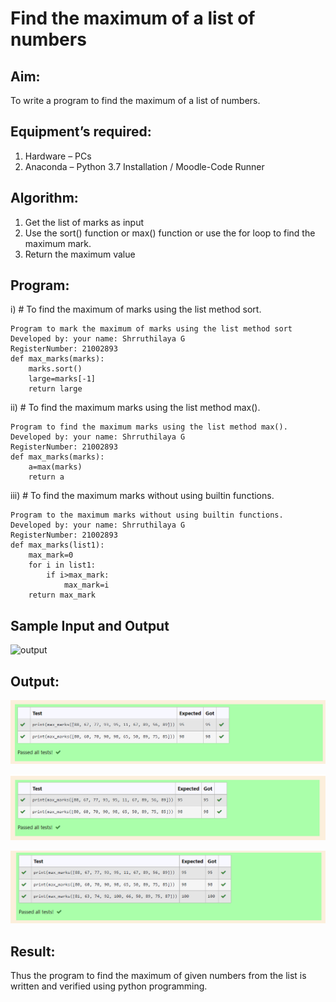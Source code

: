 # Find the maximum of a list of numbers
## Aim:
To write a program to find the maximum of a list of numbers.
## Equipment’s required:
1.	Hardware – PCs
2.	Anaconda – Python 3.7 Installation / Moodle-Code Runner
## Algorithm:
1.	Get the list of marks as input
2.	Use the sort() function or max() function or use the for loop to find the maximum mark.
3.	Return the maximum value
## Program:

i)	# To find the maximum of marks using the list method sort.
~~~
Program to mark the maximum of marks using the list method sort
Developed by: your name: Shrruthilaya G
RegisterNumber: 21002893
def max_marks(marks):
    marks.sort()
    large=marks[-1]
    return large
~~~

ii)	# To find the maximum marks using the list method max().
~~~
Program to find the maximum marks using the list method max().
Developed by: your name: Shrruthilaya G
RegisterNumber: 21002893
def max_marks(marks):
    a=max(marks)
    return a
~~~

iii) # To find the maximum marks without using builtin functions.
~~~
Program to the maximum marks without using builtin functions.
Developed by: your name: Shrruthilaya G
RegisterNumber: 21002893
def max_marks(list1):
    max_mark=0
    for i in list1:
        if i>max_mark:
            max_mark=i
    return max_mark
~~~

## Sample Input and Output
![output](./img/max_marks1.jpg) 

## Output:
![GitHub _Logo](sort.png)



![GitHub_Logo](max().png)


![GitHub_Logo](builtin.png)

## Result:
Thus the program to find the maximum of given numbers from the list is written and verified using python programming.